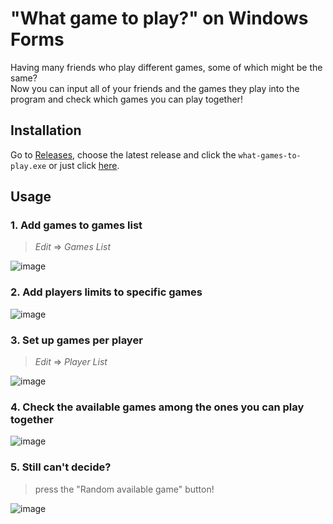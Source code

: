 # "What game to play?" on Windows Forms 
Having many friends who play different games, some of which might be the same? <br>
Now you can input all of your friends and the games they play into the program and check which games you can play together!

## Installation
Go to <a href="https://github.com/malandrii/what-game-to-play-winforms/releases">Releases</a>, choose the latest release and click the `what-games-to-play.exe` or
just click <a href="https://github.com/malandrii/what-game-to-play-winforms/releases/download/1.0/what-game-to-play.exe">here</a>.

## Usage
### 1. Add games to games list
> *Edit* => *Games List*

![image](https://github.com/user-attachments/assets/0a3efbb7-5b3d-4ae2-8135-b7625ac81ad0)

### 2. Add players limits to specific games

![image](https://github.com/user-attachments/assets/78ef34d5-e7ff-403a-8bb7-0b5810c83995)

### 3. Set up games per player
> *Edit* => *Player List*

![image](https://github.com/user-attachments/assets/5f5db6e6-e104-4419-99f1-ad9efd611110)

### 4. Check the available games among the ones you can play together

![image](https://github.com/user-attachments/assets/1003d595-708e-453a-829d-619c0c99db8a)

### 5. Still can't decide?
> press the "Random available game" button!

![image](https://github.com/user-attachments/assets/5b26e95f-a914-4e60-8330-29f8ac69b600)
